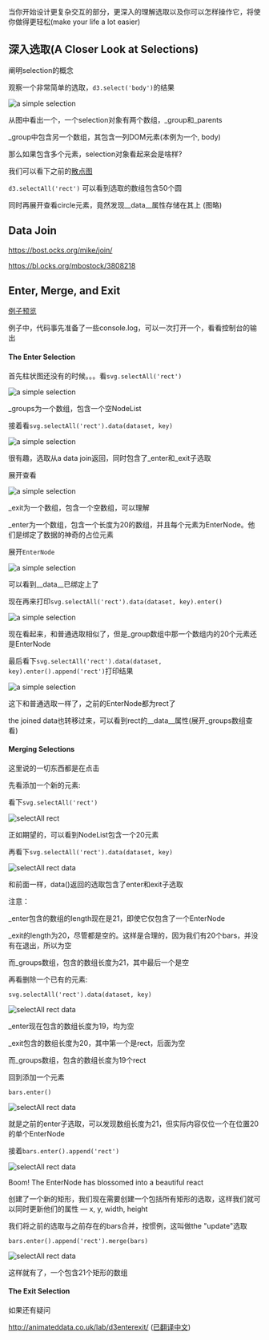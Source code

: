 当你开始设计更复杂交互的部分，更深入的理解选取以及你可以怎样操作它，将使你做得更轻松(make your life a lot easier)

## 深入选取(A Closer Look at Selections)

阐明selection的概念

观察一个非常简单的选取，`d3.select('body')`的结果

![a simple selection](https://github.com/wusiquan/studyd3/blob/master/images/chap12-2.png)



从图中看出一个，一个selection对象有两个数组，\_group和\_parents

_group中包含另一个数组，其包含一列DOM元素(本例为一个, body)



那么如果包含多个元素，selection对象看起来会是啥样?

我们可以看下之前的[散点图](https://wusiquan.github.io/studyd3/chapter8-5.html)

`d3.selectAll('rect')` 可以看到选取的数组包含50个圆

同时再展开查看circle元素，竟然发现\_\_data\_\_属性存储在其上 (图略)



## Data Join



https://bost.ocks.org/mike/join/

https://bl.ocks.org/mbostock/3808218



## Enter, Merge, and Exit

[例子预览](https://wusiquan.github.io/studyd3/chapter12-1.html)

例子中，代码事先准备了一些console.log，可以一次打开一个，看看控制台的输出

#### The Enter Selection

首先柱状图还没有的时候。。。看`svg.selectAll('rect')`

![a simple selection](https://github.com/wusiquan/studyd3/blob/master/images/chap12-4.png)

_groups为一个数组，包含一个空NodeList



接着看`svg.selectAll('rect').data(dataset, key)`

![a simple selection](https://github.com/wusiquan/studyd3/blob/master/images/chap12-5.png)

很有趣，选取从a data join返回，同时包含了\_enter和\_exit子选取

展开查看

![a simple selection](https://github.com/wusiquan/studyd3/blob/master/images/chap12-6.png)

_exit为一个数组，包含一个空数组，可以理解

_enter为一个数组，包含一个长度为20的数组，并且每个元素为EnterNode。他们是绑定了数据的神奇的占位元素

展开`EnterNode`

![a simple selection](https://github.com/wusiquan/studyd3/blob/master/images/chap12-7.png)

可以看到\_\_data\_\_已绑定上了

现在再来打印`svg.selectAll('rect').data(dataset, key).enter()`

![a simple selection](https://github.com/wusiquan/studyd3/blob/master/images/chap12-8.png)

现在看起来，和普通选取相似了，但是_group数组中那一个数组内的20个元素还是EnterNode



最后看下`svg.selectAll('rect').data(dataset, key).enter().append('rect')`打印结果	

![a simple selection](https://github.com/wusiquan/studyd3/blob/master/images/chap12-9.png)

这下和普通选取一样了，之前的EnterNode都为rect了

the joined data也转移过来，可以看到rect的\__data\_\_属性(展开\_groups数组查看)



#### Merging Selections

这里说的一切东西都是在点击

先看添加一个新的元素:

看下`svg.selectAll('rect')`

![selectAll rect](https://github.com/wusiquan/studyd3/blob/master/images/chap12-10.png)

正如期望的，可以看到NodeList包含一个20元素

再看下`svg.selectAll('rect').data(dataset, key)`

![selectAll rect data](https://github.com/wusiquan/studyd3/blob/master/images/chap12-11.png)

和前面一样，data()返回的选取包含了enter和exit子选取

注意：

_enter包含的数组的length现在是21，即使它仅包含了一个EnterNode

_exit的length为20，尽管都是空的。这样是合理的，因为我们有20个bars，并没有在退出，所以为空

而_groups数组，包含的数组长度为21，其中最后一个是空



再看删除一个已有的元素:

`svg.selectAll('rect').data(dataset, key)`

![selectAll rect data](https://github.com/wusiquan/studyd3/blob/master/images/chap12-12.png)

_enter现在包含的数组长度为19，均为空

_exit包含的数组长度为20，其中第一个是rect，后面为空

而_groups数组，包含的数组长度为19个rect



回到添加一个元素

`bars.enter()`

![selectAll rect data](https://github.com/wusiquan/studyd3/blob/master/images/chap12-13.png)

就是之前的enter子选取，可以发现数组长度为21，但实际内容仅位一个在位置20的单个EnterNode



接着`bars.enter().append('rect')`

![selectAll rect data](https://github.com/wusiquan/studyd3/blob/master/images/chap12-14.png)

Boom! The EnterNode has blossomed into a beautiful react



创建了一个新的矩形，我们现在需要创建一个包括所有矩形的选取，这样我们就可以同时更新他们的属性 — x, y, width, height



我们将之前的选取与之前存在的bars合并，按惯例，这叫做the "update"选取

`bars.enter().append('rect').merge(bars)`

![selectAll rect data](https://github.com/wusiquan/studyd3/blob/master/images/chap12-15.png)

这样就有了，一个包含21个矩形的数组



#### The Exit Selection



如果还有疑问

http://animateddata.co.uk/lab/d3enterexit/  ([已翻译中文]())







